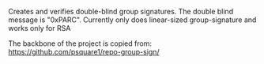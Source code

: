Creates and verifies double-blind group signatures. The double blind message is "0xPARC". Currently only does linear-sized group-signature and works only for RSA

The backbone of the project is copied from: https://github.com/psquare1/repo-group-sign/
